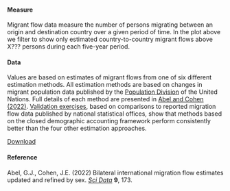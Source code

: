 #### Measure
Migrant flow data measure the number of persons migrating between an origin and destination country over a given period of time. In the plot above we filter to show only estimated country-to-country migrant flows above X??? persons during each five-year period.

#### Data
Values are based on estimates of migrant flows from one of six different estimation methods. All estimation methods are based on changes in migrant population data published by the [Population Division](https://www.un.org/development/desa/pd/content/international-migrant-stock) of the United Nations. Full details of each method are presented in [Abel and Cohen (2022)](https://www.nature.com/articles/s41597-022-01271-z). [Validation exercises](https://www.nature.com/articles/s41597-022-01271-z#Sec5), based on comparisons to reported migration flow data published by national statistical offices, show that methods based on the closed demographic accounting framework perform consistently better than the four other estimation approaches.

[Download](https://doi.org/10.6084/m9.figshare.12845711) 

#### Reference
Abel, G.J., Cohen, J.E. (2022) Bilateral international migration flow estimates updated and refined by sex. *[Sci Data](https://www.nature.com/articles/s41597-022-01271-z)* **9**, 173.
